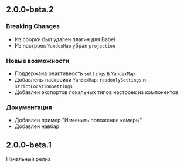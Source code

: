 ## 2.0.0-beta.2

### Breaking Changes
- Из сборки был удален плагин для Babel
- Из настроек `YandexMap` убран `projection`

### Новые возможности
- Поддержана реактивность `settings` в `YandexMap`
- Добавлены настройки `YandexMap`: `readonlySettings` и `strictLocationSettings`
- Добавлен экспортов локальных типов настроек из компонентов

### Документация
- Добавлен пример "Изменить положение камеры"
- Добавлен навбар

## 2.0.0-beta.1

Начальный релиз
